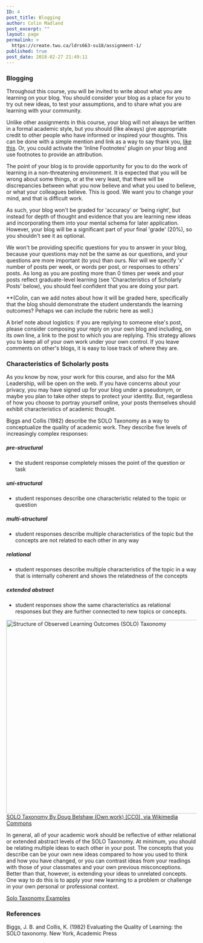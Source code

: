 ```yaml
---
ID: 4
post_title: Blogging
author: Colin Madland
post_excerpt: ""
layout: page
permalink: >
  https://create.twu.ca/ldrs663-su18/assignment-1/
published: true
post_date: 2018-02-27 21:49:11
---
```

### Blogging
Throughout this course, you will be invited to write about what you are learning on your blog. You should consider your blog as a place for you to try out new ideas, to test your assumptions, and to share what you are learning with your community.

Unlike other assignments in this course, your blog will not always be written in a formal academic style, but you should (like always) give appropriate credit to other people who have informed or inspired your thoughts. This can be done with a simple mention and link as a way to say thank you, [like this](http://cogdogblog.com/2017/02/beautiful-benches-and-attribution/). Or, you could activate the 'Inline Footnotes' plugin on your blog and use footnotes to provide an attribution.

The point of your blog is to provide opportunity for you to do the work of learning in a non-threatening environment. It is expected that you will be wrong about some things, or at the very least, that there will be discrepancies between what you now believe and what you used to believe, or what your colleagues believe. This is good. We want you to change your mind, and that is difficult work.

As such, your blog won't be graded for 'accuracy' or 'being right', but instead for depth of thought and evidence that you are learning new ideas and incorporating them into your mental schema for later application. However, your blog will be a significant part of your final 'grade' (20%), so you shouldn't see it as optional.

We won't be providing specific questions for you to answer in your blog, because your questions may not be the same as our questions, and your questions are more important (to you) than ours. Nor will we specify 'x' number of posts per week, or words per post, or responses to others' posts. As long as you are posting more than 0 times per week and your posts reflect graduate-level learning (see 'Characteristics of Scholarly Posts' below), you should feel confident that you are doing your part. 

**(Colin, can we add notes about how it will be graded here, specifically that the blog should demonstrate the student understands the learning outcomes? Pehaps we can include the rubric here as well.)

A brief note about logistics: if you are replying to someone else's post, please consider composing your reply on your own blog and including, on its own line, a link to the post to which you are replying. This strategy allows you to keep all of your own work under your own control. If you leave comments on other's blogs, it is easy to lose track of where they are.

### Characteristics of Scholarly posts

As you know by now, your work for this course, and also for the MA Leadership, will be open on the web. If you have concerns about your privacy, you may have signed up for your blog under a pseudonym, or maybe you plan to take other steps to protect your identity. But, regardless of how you choose to portray yourself online, your posts themselves should exhibit characteristics of academic thought.

Biggs and Collis (1982) describe the SOLO Taxonomy as a way to conceptualize the quality of academic work. They describe five levels of increasingly complex responses: 

##### pre-structural
- the student response completely misses the point of the question or task

##### uni-structural
- student responses describe one characteristic related to the topic or question

##### multi-structural
- student responses describe multiple characteristics of the topic but the concepts are not related to each other in any way

##### relational
- student responses describe multiple characteristics of the topic in a way that is internally coherent and shows the relatedness of the concepts

##### extended abstract
- student responses show the same characteristics as relational responses but they are further connected to new topics or concepts.

<a title="By Doug Belshaw (Own work) [CC0], via Wikimedia Commons" href="https://commons.wikimedia.org/wiki/File%3AStructure_of_Observed_Learning_Outcomes_(SOLO)Taxonomy.png"><img width="512" alt="Structure of Observed Learning Outcomes (SOLO) Taxonomy" src="https://upload.wikimedia.org/wikipedia/commons/thumb/a/af/Structure_of_Observed_Learning_Outcomes_%28SOLO%29_Taxonomy.png/512px-Structure_of_Observed_Learning_Outcomes_%28SOLO%29_Taxonomy.png"/>SOLO Taxonomy By Doug Belshaw (Own work) [CC0], via Wikimedia Commons</a>

In general, all of your academic work should be reflective of either relational or extended abstract levels of the SOLO Taxonomy. At minimum, you should be relating multiple ideas to each other in your post. The concepts that you describe can be your own new ideas compared to how you used to think and how you have changed, or you can contrast ideas from your readings with those of your classmates and your own previous misconceptions. Better than that, however, is extending your ideas to unrelated concepts. One way to do this is to apply your new learning to a problem or challenge in your own personal or professional context.

[Solo Taxonomy Examples](https://www.uq.edu.au/teach/assessment/docs/biggs-SOLO.pdf)

### References
Biggs, J. B. and Collis, K. (1982) Evaluating the Quality of Learning: the SOLO taxonomy. New York, Academic Press
